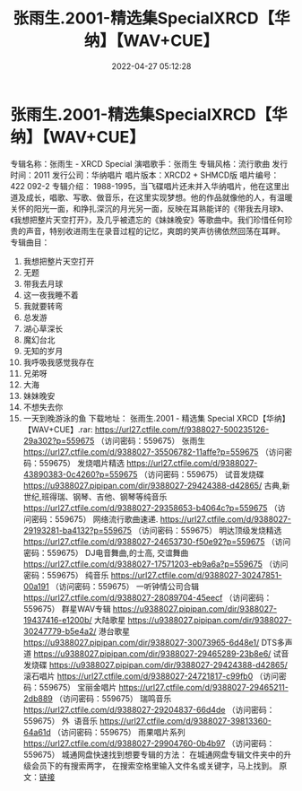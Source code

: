 ﻿---
title: 张雨生.2001-精选集SpecialXRCD【华纳】【WAV+CUE】
date: 2022-04-27 05:12:28
categories: WAV车载音乐、镜像
tags: 国语流行
---
# 张雨生.2001-精选集SpecialXRCD【华纳】【WAV+CUE】

专辑名称：张雨生 - XRCD
Special
演唱歌手：张雨生
专辑风格：流行歌曲
发行时间：2011
发行公司：华纳唱片
唱片版本：XRCD2 +
SHMCD版
唱片编号：422 092-2
专辑介绍：
1988-1995，当飞碟唱片还未并入华纳唱片，他在这里出道及成长，唱歌、写歌、做音乐，在这里实现梦想。他的作品就像他的人，有温暖关怀的阳光一面，和挣扎深沉的月光另一面，反映在耳熟能详的《带我去月球》、《我想把整片天空打开》，及几乎被遗忘的《妹妹晚安》等歌曲中。我们珍惜任何珍贵的声音，特别收进雨生在录音过程的记忆，爽朗的笑声彷彿依然回荡在耳畔。
专辑曲目：
01. 我想把整片天空打开
02. 无题
03. 带我去月球
04. 这一夜我睡不着
05. 我就要转弯
06. 总发游
07. 湖心草深长
08. 魔幻台北
09. 无知的岁月
10. 我呼吸我感觉我存在
11. 兄弟呀
12. 大海
13. 妹妹晚安
14. 不想失去你
15. 一天到晚游泳的鱼
下载地址：
张雨生.2001 - 精选集 Special XRCD【华纳】【WAV+CUE】.rar: https://url27.ctfile.com/f/9388027-500235126-29a302?p=559675
（访问密码：559675）
张雨生
https://url27.ctfile.com/d/9388027-35506782-11affe?p=559675
（访问密码：559675）
发烧唱片精选
https://url27.ctfile.com/d/9388027-43890383-0c4260?p=559675
（访问密码：559675）
试音发烧碟
https://u9388027.pipipan.com/dir/9388027-29424388-d42865/
古典,新世纪,班得瑞、钢琴、吉他、钢琴等纯音乐
https://url27.ctfile.com/d/9388027-29358653-b4064c?p=559675
（访问密码：559675）
网络流行歌曲速递.
https://url27.ctfile.com/d/9388027-29193281-ba4132?p=559675
（访问密码：559675）
明达顶级发烧精选
https://url27.ctfile.com/d/9388027-24653730-f50e92?p=559675
（访问密码：559675）
DJ电音舞曲,的士高,
交谊舞曲
https://url27.ctfile.com/d/9388027-17571203-eb9a6a?p=559675
（访问密码：559675）
纯音乐
https://url27.ctfile.com/d/9388027-30247851-00a191
（访问密码：559675）
一听钟情公司合辑
https://url27.ctfile.com/d/9388027-28089704-45eecf
（访问密码：559675）
群星WAV专辑
https://u9388027.pipipan.com/dir/9388027-19437416-e1200b/
大陆歌星
https://u9388027.pipipan.com/dir/9388027-30247779-b5e4a2/
港台歌星
https://u9388027.pipipan.com/dir/9388027-30073965-6d48e1/
DTS多声道
https://u9388027.pipipan.com/dir/9388027-29465289-23b8e6/
试音发烧碟
https://u9388027.pipipan.com/dir/9388027-29424388-d42865/
滚石唱片
https://url27.ctfile.com/d/9388027-24721817-c99fb0
（访问密码：559675）
宝丽金唱片
https://url27.ctfile.com/d/9388027-29465211-2db889
（访问密码：559675）
瑞鸣音乐
https://url27.ctfile.com/d/9388027-29204837-66d4de
（访问密码：559675）
外  语音乐
https://url27.ctfile.com/d/9388027-39813360-64a61d
（访问密码：559675）
雨果唱片系列
https://url27.ctfile.com/d/9388027-29904760-0b4b97
（访问密码：559675）
城通网盘快速找到想要专辑的方法：
在城通网盘专辑文件夹中的升级会员下的有搜索两字，
在搜索空格里输入文件名或关键字，马上找到。
原文：[链接](https://blog.sina.com.cn/s/blog_1647c7e7601030ww1.html)